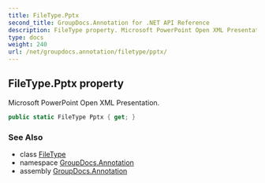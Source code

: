 ```yaml
---
title: FileType.Pptx
second_title: GroupDocs.Annotation for .NET API Reference
description: FileType property. Microsoft PowerPoint Open XML Presentation
type: docs
weight: 240
url: /net/groupdocs.annotation/filetype/pptx/
---
```

## FileType.Pptx property

Microsoft PowerPoint Open XML Presentation.

```csharp
public static FileType Pptx { get; }
```

### See Also

* class [FileType](../)
* namespace [GroupDocs.Annotation](../../filetype/)
* assembly [GroupDocs.Annotation](../../../)


